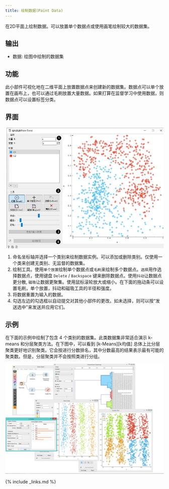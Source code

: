 ```yaml
---
title: 绘制数据(Paint Data)
---
```



在2D平面上绘制数据。可以放置单个数据点或使用画笔绘制较大的数据集。





## 输出

- 数据: 绘图中绘制的数据集

## 功能

此小部件可视化地在二维平面上放置数据点来创建新的数据集。数据点可以单个放置在画布上，也可以通过毛刷放置大量数据。如果打算在监督学习中使用数据，则数据点可以设置标签分类。

## 界面
![](/assets/images/data/PaintData-Stamped.png.webp)

1. 命名坐标轴并选择一个类别来绘制数据实例。可以添加或删除类别。仅使用一个类来创建无类别、无监督的数据集。
2. 绘制工具。使用`单个放置`绘制单个数据点或`毛刷`来绘制多个数据点。`选择`用作选择数据点，使用键盘 `Delete` / `Backspace` 键来删除数据点。使用`抖动`让数据点更分散, `磁吸`让数据更聚集。使用鼠标滚轮放大或缩小。在下面的拖动条可以设置毛刷，单个放置，抖动和磁吸工具的半径和强度。
3. 将数据重置为输入的数据。
4. 勾选左边的勾选框以自动提交对其他小部件的更改。如未选择，则可以按“发送选中”来发送并应用它们。

## 示例
在下面的示例中绘制了包含 4 个类别的数据集。此类数据集非常适合演示 k-means 和分层聚类方法。在下图中，可以看到 [k-Means][k均值] 总体上比分层聚类更好地识别聚类。它会按进行分数排名，其中分数最高的结果表示最有可能的聚类数。但是，分层聚类并不会按照类进行分组。

![](/assets/images/data/PaintData-Example.png.webp)

{% include _links.md %}
